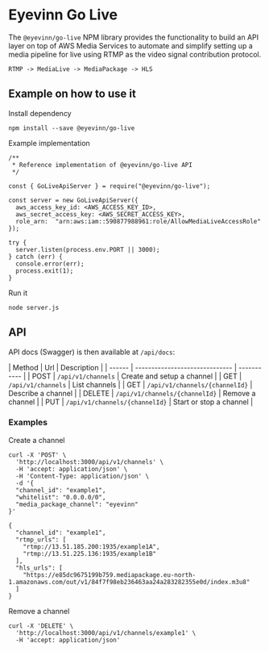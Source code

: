# Eyevinn Go Live

The `@eyevinn/go-live` NPM library provides the functionality to build an API layer on top of AWS Media Services to automate and simplify setting up a media pipeline for live using RTMP as the video signal contribution protocol.

```
RTMP -> MediaLive -> MediaPackage -> HLS
```

## Example on how to use it

Install dependency

```
npm install --save @eyevinn/go-live
```

Example implementation

```
/**
 * Reference implementation of @eyevinn/go-live API
 */

const { GoLiveApiServer } = require("@eyevinn/go-live");

const server = new GoLiveApiServer({
  aws_access_key_id: <AWS_ACCESS_KEY_ID>,
  aws_secret_access_key: <AWS_SECRET_ACCESS_KEY>,
  role_arn:  "arn:aws:iam::590877988961:role/AllowMediaLiveAccessRole"
});

try {
  server.listen(process.env.PORT || 3000);
} catch (err) {
  console.error(err);
  process.exit(1);
}
```

Run it

```
node server.js
```

## API

API docs (Swagger) is then available at `/api/docs`:

| Method | Url                            | Description |
| ------ | ------------------------------ | ----------- |
| POST   | `/api/v1/channels`             | Create and setup a channel |
| GET    | `/api/v1/channels`             | List channels |
| GET    | `/api/v1/channels/{channelId}` | Describe a channel |
| DELETE | `/api/v1/channels/{channelId}` | Remove a channel |
| PUT    | `/api/v1/channels/{channelId}` | Start or stop a channel |


### Examples

Create a channel
```
curl -X 'POST' \
  'http://localhost:3000/api/v1/channels' \
  -H 'accept: application/json' \
  -H 'Content-Type: application/json' \
  -d '{
  "channel_id": "example1",
  "whitelist": "0.0.0.0/0",
  "media_package_channel": "eyevinn"
}'

{
  "channel_id": "example1",
  "rtmp_urls": [
    "rtmp://13.51.185.200:1935/example1A",
    "rtmp://13.51.225.136:1935/example1B"
  ],
  "hls_urls": [
    "https://e85dc9675199b759.mediapackage.eu-north-1.amazonaws.com/out/v1/84f7f98eb236463aa24a283282355e0d/index.m3u8"
  ]
}
```

Remove a channel
```
curl -X 'DELETE' \
  'http://localhost:3000/api/v1/channels/example1' \
  -H 'accept: application/json'
```